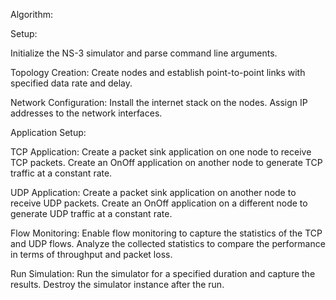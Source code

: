 Algorithm:

Setup:

Initialize the NS-3 simulator and parse command line arguments.

Topology Creation:
Create nodes and establish point-to-point links with specified data rate and delay.

Network Configuration:
Install the internet stack on the nodes.
Assign IP addresses to the network interfaces.

Application Setup:

TCP Application:
Create a packet sink application on one node to receive TCP packets.
Create an OnOff application on another node to generate TCP traffic at a constant rate.

UDP Application:
Create a packet sink application on another node to receive UDP packets.
Create an OnOff application on a different node to generate UDP traffic at a constant rate.

Flow Monitoring:
Enable flow monitoring to capture the statistics of the TCP and UDP flows.
Analyze the collected statistics to compare the performance in terms of throughput and packet loss.

Run Simulation:
Run the simulator for a specified duration and capture the results.
Destroy the simulator instance after the run.